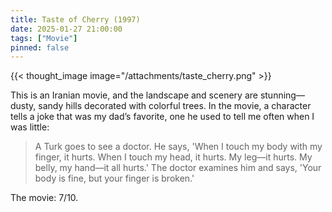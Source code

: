 ```yaml
---
title: Taste of Cherry (1997)
date: 2025-01-27 21:00:00
tags: ["Movie"]
pinned: false
---
```


{{< thought_image image="/attachments/taste_cherry.png" >}}

This is an Iranian movie, and the landscape and scenery are stunning—dusty, sandy hills decorated with colorful trees. In the movie, a character tells a joke that was my dad’s favorite, one he used to tell me often when I was little:

> A Turk goes to see a doctor. He says, 'When I touch my body with my finger, it hurts. When I touch my head, it hurts. My leg—it hurts. My belly, my hand—it all hurts.' The doctor examines him and says, 'Your body is fine, but your finger is broken.'

The movie: 7/10.

